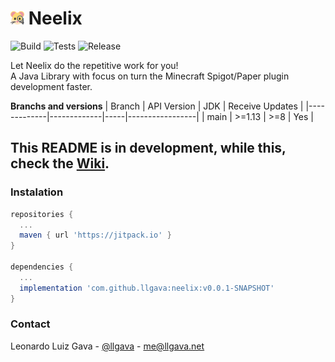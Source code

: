 
# <img width="22" height="22" src="https://raw.githubusercontent.com/llgava/neelix/main/.github/assets/neelix-icon.svg" title="Neelix Icon"> Neelix
![Build](https://github.com/llgava/neelix/workflows/Build/badge.svg) ![Tests](https://github.com/llgava/neelix/workflows/Tests/badge.svg) ![Release](https://img.shields.io/github/v/release/llgava/neelix?logo=github&logoColor=959da5&labelColor=353c43&color=0091c2&Current&label=Release)

Let Neelix do the repetitive work for you!<br />
A Java Library with focus on turn the Minecraft Spigot/Paper plugin development faster.

**Branchs and versions**
| Branch      | API Version | JDK | Receive Updates |
|-------------|-------------|-----|-----------------|
| main        | >=1.13      | >=8 | Yes             |

## This README is in development, while this, check the [Wiki](https://github.com/llgava/neelix/wiki).

### Instalation
```gradle
repositories {
  ...
  maven { url 'https://jitpack.io' }
}

dependencies {
  ...
  implementation 'com.github.llgava:neelix:v0.0.1-SNAPSHOT'
}
```

### Contact
Leonardo Luiz Gava - [@llgava](https://twitter.com/llgava "Leonardo Luiz Gava • Twitter") - <me@llgava.net>
